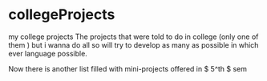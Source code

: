 # collegeProjects
my college projects
The projects that were told to do in college (only one of them ) but i wanna do all so will try to develop as many as possible
in which ever language possible.

Now there is another list filled with mini-projects offered in $ 5^th $ sem
